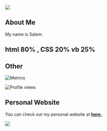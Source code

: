 ![](https://probot.media/9EuBIqgapI.gif)

## About Me
My name is Salem.

## html 80% , CSS 20% vb 25%
## Other

![Metrics](https://github-readme-stats.vercel.app/api?username=lece1337&show_icons=true&theme=radical)

![Profile views](https://gpvc.arturio.dev/lece1337) 

## Personal Website
You can check out my personal website at **[here.](https://lece1337.com)**

![](https://probot.media/9EuBIqgapI.gif)
